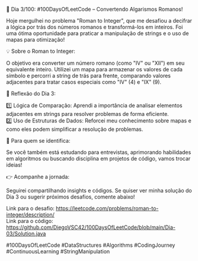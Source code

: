 🚀 Dia 3/100: #100DaysOfLeetCode – Convertendo Algarismos Romanos!

Hoje mergulhei no problema "Roman to Integer", que me desafiou a decifrar a lógica por trás dos números romanos e transformá-los em inteiros. Foi uma ótima oportunidade para praticar a manipulação de strings e o uso de mapas para otimização!

💡 Sobre o Roman to Integer:

O objetivo era converter um número romano (como "IV" ou "XII") em seu equivalente inteiro. Utilizei um mapa para armazenar os valores de cada símbolo e percorri a string de trás para frente, comparando valores adjacentes para tratar casos especiais como "IV" (4) e "IX" (9).

🌟 Reflexão do Dia 3:

1️⃣ Lógica de Comparação: Aprendi a importância de analisar elementos adjacentes em strings para resolver problemas de forma eficiente.  
2️⃣ Uso de Estruturas de Dados: Reforcei meu conhecimento sobre mapas e como eles podem simplificar a resolução de problemas.

📌 Para quem se identifica:

Se você também está estudando para entrevistas, aprimorando habilidades em algoritmos ou buscando disciplina em projetos de código, vamos trocar ideias!

👉 Acompanhe a jornada:

Seguirei compartilhando insights e códigos. Se quiser ver minha solução do Dia 3 ou sugerir próximos desafios, comente abaixo!

Link para o desafio: https://leetcode.com/problems/roman-to-integer/description/  
Link para o código: https://github.com/DiegoVSC42/100DaysOfLeetCode/blob/main/Dia-03/Solution.java

#100DaysOfLeetCode #DataStructures #Algorithms #CodingJourney #ContinuousLearning #StringManipulation
